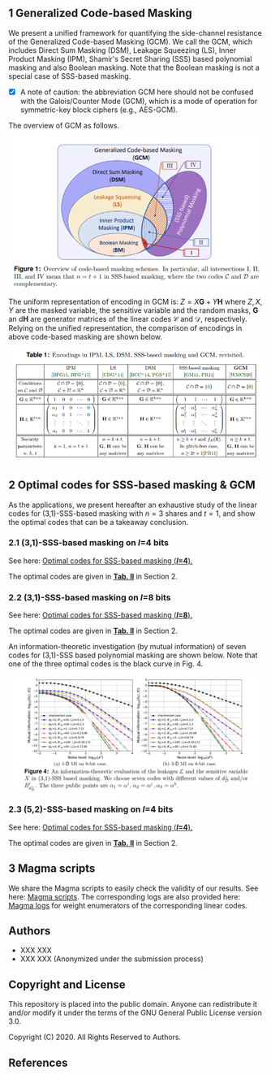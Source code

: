 ## 1 Generalized Code-based Masking
We present a unified framework for quantifying the side-channel resistance of the Generalized Code-based Masking (GCM). We call the GCM, which includes Direct Sum Masking (DSM), Leakage Squeezing (LS), Inner Product Masking (IPM), Shamir's Secret Sharing (SSS) based polynomial masking and also Boolean masking. Note that the Boolean masking is not a special case of SSS-based masking.

- [x] A note of caution: the abbreviation GCM here should not be confused with the Galois/Counter Mode (GCM), which is a mode of operation for symmetric-key block ciphers (e.g., AES-GCM).

The overview of GCM as follows. <!--<sup>[[under_submission]](#references)</sup>--> 
<div class="img-wrap" align=center>
<img src="./figs/generalizedCM.png" width="512">
</div>

The uniform representation of encoding in GCM is: $Z=X\mathbf{G}+Y\mathbf{H}$ where $Z,X,Y$ are the masked variable, the sensitive variable and the random masks, $\mathbf{G}$ an d$\mathbf{H}$ are generator matrices of the linear codes $\mathcal{C}$ and $\mathcal{D}$, respectively. Relying on the unified representation, the comparison of encodings in above code-based masking are shown below. 
<div class="img-wrap" align=center>
<img src="./figs/gcm_encodings.png" width="768">
</div>

## 2 Optimal codes for SSS-based masking & GCM

As the applications, we present hereafter an exhaustive study of the linear codes for (3,1)-SSS-based masking with $n=3$ shares and $t=1$, and show the optimal codes that can be a takeaway conclusion.

### 2.1 (3,1)-SSS-based masking on $l$=4 bits

See here: [Optimal codes for SSS-based masking (**$l$=4**).](https://nbviewer.jupyter.org/github/Qomo-CHENG/GeneralizedCM/blob/master/python/optimal_codes_sss_3_1_4b.ipynb)

The optimal codes are given in **[Tab. II](https://nbviewer.jupyter.org/github/Qomo-CHENG/GeneralizedCM/blob/master/python/optimal_codes_sss_3_1_4b.ipynb)** in Section 2.

### 2.2 (3,1)-SSS-based masking on $l$=8 bits

See here: [Optimal codes for SSS-based masking (**$l$=8**).](https://nbviewer.jupyter.org/github/Qomo-CHENG/GeneralizedCM/blob/master/python/optimal_codes_sss_3_1_8b.ipynb)

The optimal codes are given in **[Tab. II](https://nbviewer.jupyter.org/github/Qomo-CHENG/GeneralizedCM/blob/master/python/optimal_codes_sss_3_1_8b.ipynb)** in Section 2.

An information-theoretic investigation (by mutual information) of seven codes for (3,1)-SSS based polynomial masking are shown below. Note that one of the three optimal codes is the black curve in Fig. 4.
<div class="img-wrap" align=center>
<img src="./figs/gcm_optimal_codes_SSS.png" width="768">
</div>

### 2.3 (5,2)-SSS-based masking on $l$=4 bits

See here: [Optimal codes for SSS-based masking (**$l$=4**).](https://nbviewer.jupyter.org/github/Qomo-CHENG/GeneralizedCM/blob/master/python/optimal_codes_sss_5_2_4b.ipynb)

The optimal codes are given in **[Tab. II](https://nbviewer.jupyter.org/github/Qomo-CHENG/GeneralizedCM/blob/master/python/optimal_codes_sss_5_2_4b.ipynb)** in Section 2.

## 3 Magma scripts

We share the Magma scripts to easily check the validity of our results. See here: [Magma scripts](https://github.com/Qomo-CHENG/GeneralizedCM/blob/master/magma/gen_codes_sss_3_1_4b.m). The corresponding logs are also provided here: [Magma logs](https://github.com/Qomo-CHENG/GeneralizedCM/blob/master/magma/gen_codes_sss_3_1_4b.log) for weight enumerators of the corresponding linear codes.

## Authors
- XXX XXX 
- XXX XXX (Anonymized under the submission process)

## Copyright and License

This repository is placed into the public domain. Anyone can redistribute it and/or modify it under the terms of the GNU General Public License version 3.0.

Copyright (C) 2020. All Rights Reserved to Authors.

## References
